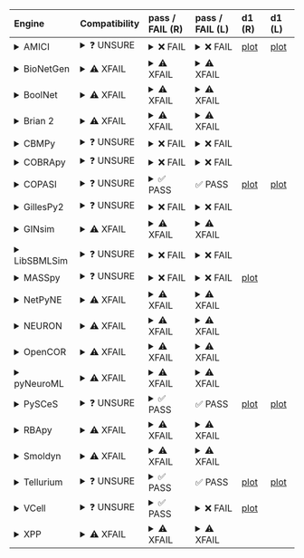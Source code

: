 | Engine                                                                                                                                     | Compatibility                                                                                                                                                                                                       | pass / FAIL (R)                                                                                                                                                                                                                                                                                                                                                                                                                                                                                                                                                                                                                                                                                                                                                                                                          | pass / FAIL (L)                                                                                                                                                                                                                                                                                                                                                                                | d1 (R)                                                        | d1 (L)                                                       |
| :----------------------------------------------------------------------------------------------------------------------------------------- | :------------------------------------------------------------------------------------------------------------------------------------------------------------------------------------------------------------------ | :----------------------------------------------------------------------------------------------------------------------------------------------------------------------------------------------------------------------------------------------------------------------------------------------------------------------------------------------------------------------------------------------------------------------------------------------------------------------------------------------------------------------------------------------------------------------------------------------------------------------------------------------------------------------------------------------------------------------------------------------------------------------------------------------------------------------- | :--------------------------------------------------------------------------------------------------------------------------------------------------------------------------------------------------------------------------------------------------------------------------------------------------------------------------------------------------------------------------------------------- | :------------------------------------------------------------ | :----------------------------------------------------------- |
| <details><summary>AMICI</summary>https://docs.biosimulators.org/Biosimulators_AMICI/<br></details>                                         | <details><summary>&#10067; UNSURE</summary>The file extensions ('xml', 'sedml') suggest the input file types may not be compatibe with AMICI.<br><br>SBML and SED-ML are compatible with AMICI.</details>           | <details><summary>&#10060; FAIL</summary><a href="https://api.biosimulations.org/runs/675880d09fa297efdca2358e">view</a><br><a href="https://api.biosimulations.org/results/675880d09fa297efdca2358e/download">download</a><br><a href="https://api.biosimulations.org/logs/675880d09fa297efdca2358e?includeOutput=true">logs</a><br><br>ERROR MESSAGE:<br>The COMBINE/OMEX did not execute successfully:<br><br> The SED document did not execute successfully:<br> <br> target /sbml:sbml/sbml:model/sbml:listOfParameters/sbml:parameter[@id='epo_level'] is not a valid XPath to an attribute of a model element<br><br>ERROR TYPE:<br>CombineArchiveExecutionError</details>                                                                                                                                        | <details><summary>&#10060; FAIL</summary>ERROR MESSAGE:<br>The COMBINE/OMEX did not execute successfully:<br><br> The SED document did not execute successfully:<br> <br> target /sbml:sbml/sbml:model/sbml:listOfParameters/sbml:parameter[@id='epo_level'] is not a valid XPath to an attribute of a model element<br><br>ERROR TYPE:<br>CombineArchiveExecutionError</details>              | <a href="d1_plots_remote\amici_plot_2_task2.pdf">plot</a>     | <a href="d1_plots_local\amici_plot_2_task2.pdf">plot</a>     |
| <details><summary>BioNetGen</summary>https://docs.biosimulators.org/Biosimulators_BioNetGen/<br></details>                                 | <details><summary>&#9888; XFAIL</summary>EXPECTED FAIL<br><br>Only BNGL, SED-ML are compatible with BioNetGen.</details>                                                                                            | <details><summary>&#9888; XFAIL</summary>EXPECTED FAIL<br><br><a href="https://api.biosimulations.org/runs/675880d3707aa641045f724e">view</a><br><a href="https://api.biosimulations.org/results/675880d3707aa641045f724e/download">download</a><br><a href="https://api.biosimulations.org/logs/675880d3707aa641045f724e?includeOutput=true">logs</a><br><br>ERROR MESSAGE:<br>`/root/archive.omex` is not a valid COMBINE/OMEX archive.<br> - The SED-ML file at location `./Adlung2021 _model_jakstat_pa.sedml` is invalid.<br> - Simulation `sim1` is invalid.<br> - Algorithm has an invalid KiSAO id `KISAO_0000694`.<br><br>ERROR TYPE:<br>ValueError</details>                                                                                                                                                   | <details><summary>&#9888; XFAIL</summary>EXPECTED FAIL<br><br>ERROR MESSAGE:<br>`/root/in/Adlung2021__model_jakstat_pa.omex` is not a valid COMBINE/OMEX archive.<br> - The SED-ML file at location `./Adlung2021 _model_jakstat_pa.sedml` is invalid.<br> - Simulation `sim1` is invalid.<br> - Algorithm has an invalid KiSAO id `KISAO_0000694`.<br><br>ERROR TYPE:<br>ValueError</details> |                                                               |                                                              |
| <details><summary>BoolNet</summary>https://docs.biosimulators.org/Biosimulators_BoolNet/<br></details>                                     | <details><summary>&#9888; XFAIL</summary>EXPECTED FAIL<br><br>Only SBML-qual, SED-ML are compatible with BoolNet.</details>                                                                                         | <details><summary>&#9888; XFAIL</summary>EXPECTED FAIL<br><br><a href="https://api.biosimulations.org/runs/675880d5c3054f763d55bb30">view</a><br><a href="https://api.biosimulations.org/results/675880d5c3054f763d55bb30/download">download</a><br><a href="https://api.biosimulations.org/logs/675880d5c3054f763d55bb30?includeOutput=true">logs</a><br><br>ERROR MESSAGE:<br>`/root/archive.omex` is not a valid COMBINE/OMEX archive.<br> - The SED-ML file at location `./Adlung2021 _model_jakstat_pa.sedml` is invalid.<br> - Simulation `sim1` is invalid.<br> - Algorithm has an invalid KiSAO id `KISAO_0000694`.<br><br>ERROR TYPE:<br>ValueError</details>                                                                                                                                                   | <details><summary>&#9888; XFAIL</summary>EXPECTED FAIL<br><br>ERROR MESSAGE:<br>`/root/in/Adlung2021__model_jakstat_pa.omex` is not a valid COMBINE/OMEX archive.<br> - The SED-ML file at location `./Adlung2021 _model_jakstat_pa.sedml` is invalid.<br> - Simulation `sim1` is invalid.<br> - Algorithm has an invalid KiSAO id `KISAO_0000694`.<br><br>ERROR TYPE:<br>ValueError</details> |                                                               |                                                              |
| <details><summary>Brian 2</summary>https://docs.biosimulators.org/Biosimulators_pyNeuroML/<br></details>                                   | <details><summary>&#9888; XFAIL</summary>EXPECTED FAIL<br><br>Only NeuroML, SED-ML are compatible with Brian 2.</details>                                                                                           | <details><summary>&#9888; XFAIL</summary>EXPECTED FAIL<br><br><a href="https://api.biosimulations.org/runs/675880d29fa297efdca23591">view</a><br><a href="https://api.biosimulations.org/results/675880d29fa297efdca23591/download">download</a><br><a href="https://api.biosimulations.org/logs/675880d29fa297efdca23591?includeOutput=true">logs</a><br><br>ERROR MESSAGE:<br>No module named 'libsbml'<br><br>ERROR TYPE:<br>ModuleNotFoundError</details>                                                                                                                                                                                                                                                                                                                                                            | <details><summary>&#9888; XFAIL</summary>EXPECTED FAIL<br><br>ERROR MESSAGE:<br>No module named 'libsbml'<br><br>ERROR TYPE:<br>ModuleNotFoundError</details>                                                                                                                                                                                                                                  |                                                               |                                                              |
| <details><summary>CBMPy</summary>https://docs.biosimulators.org/Biosimulators_CBMPy/<br></details>                                         | <details><summary>&#10067; UNSURE</summary>The file extensions ('xml', 'sedml') suggest the input file types may not be compatibe with CBMPy.<br><br>SBML and SED-ML are compatible with CBMPy.</details>           | <details><summary>&#10060; FAIL</summary><a href="https://api.biosimulations.org/runs/675880d7707aa641045f7252">view</a><br><a href="https://api.biosimulations.org/results/675880d7707aa641045f7252/download">download</a><br><a href="https://api.biosimulations.org/logs/675880d7707aa641045f7252?includeOutput=true">logs</a><br><br>ERROR MESSAGE:<br>`/root/archive.omex` is not a valid COMBINE/OMEX archive.<br> - The SED-ML file at location `./Adlung2021 _model_jakstat_pa.sedml` is invalid.<br> - Simulation `sim1` is invalid.<br> - Algorithm has an invalid KiSAO id `KISAO_0000694`.<br><br>ERROR TYPE:<br>ValueError</details>                                                                                                                                                                        | <details><summary>&#10060; FAIL</summary>ERROR MESSAGE:<br>`/root/in/Adlung2021__model_jakstat_pa.omex` is not a valid COMBINE/OMEX archive.<br> - The SED-ML file at location `./Adlung2021 _model_jakstat_pa.sedml` is invalid.<br> - Simulation `sim1` is invalid.<br> - Algorithm has an invalid KiSAO id `KISAO_0000694`.<br><br>ERROR TYPE:<br>ValueError</details>                      |                                                               |                                                              |
| <details><summary>COBRApy</summary>https://docs.biosimulators.org/Biosimulators_COBRApy/<br>Only allows steady state simulations</details> | <details><summary>&#10067; UNSURE</summary>The file extensions ('xml', 'sedml') suggest the input file types may not be compatibe with COBRApy.<br><br>SBML and SED-ML are compatible with COBRApy.</details>       | <details><summary>&#10060; FAIL</summary><a href="https://api.biosimulations.org/runs/675880d99fa297efdca23598">view</a><br><a href="https://api.biosimulations.org/results/675880d99fa297efdca23598/download">download</a><br><a href="https://api.biosimulations.org/logs/675880d99fa297efdca23598?includeOutput=true">logs</a><br><br>ERROR MESSAGE:<br>`/root/archive.omex` is not a valid COMBINE/OMEX archive.<br> - The SED-ML file at location `./Adlung2021 _model_jakstat_pa.sedml` is invalid.<br> - Simulation `sim1` is invalid.<br> - Algorithm has an invalid KiSAO id `KISAO_0000694`.<br><br>ERROR TYPE:<br>ValueError</details>                                                                                                                                                                        | <details><summary>&#10060; FAIL</summary>ERROR MESSAGE:<br>`/root/in/Adlung2021__model_jakstat_pa.omex` is not a valid COMBINE/OMEX archive.<br> - The SED-ML file at location `./Adlung2021 _model_jakstat_pa.sedml` is invalid.<br> - Simulation `sim1` is invalid.<br> - Algorithm has an invalid KiSAO id `KISAO_0000694`.<br><br>ERROR TYPE:<br>ValueError</details>                      |                                                               |                                                              |
| <details><summary>COPASI</summary>https://docs.biosimulators.org/Biosimulators_COPASI/<br></details>                                       | <details><summary>&#10067; UNSURE</summary>The file extensions ('xml', 'sedml') suggest the input file types may not be compatibe with COPASI.<br><br>SBML and SED-ML are compatible with COPASI.</details>         | <details><summary>&#9989; PASS</summary><a href="https://api.biosimulations.org/runs/675880dbc3054f763d55bb35">view</a><br><a href="https://api.biosimulations.org/results/675880dbc3054f763d55bb35/download">download</a><br><a href="https://api.biosimulations.org/logs/675880dbc3054f763d55bb35?includeOutput=true">logs</a><br><br></details>                                                                                                                                                                                                                                                                                                                                                                                                                                                                       | &#9989; PASS                                                                                                                                                                                                                                                                                                                                                                                   | <a href="d1_plots_remote\copasi_plot_2_task2.pdf">plot</a>    | <a href="d1_plots_local\copasi_plot_2_task2.pdf">plot</a>    |
| <details><summary>GillesPy2</summary>https://docs.biosimulators.org/Biosimulators_GillesPy2/<br></details>                                 | <details><summary>&#10067; UNSURE</summary>The file extensions ('xml', 'sedml') suggest the input file types may not be compatibe with GillesPy2.<br><br>SBML and SED-ML are compatible with GillesPy2.</details>   | <details><summary>&#10060; FAIL</summary><a href="https://api.biosimulations.org/runs/675880de707aa641045f725b">view</a><br><a href="https://api.biosimulations.org/results/675880de707aa641045f725b/download">download</a><br><a href="https://api.biosimulations.org/logs/675880de707aa641045f725b?includeOutput=true">logs</a><br><br>ERROR MESSAGE:<br>`/root/archive.omex` is not a valid COMBINE/OMEX archive.<br> - The SED-ML file at location `./Adlung2021 _model_jakstat_pa.sedml` is invalid.<br> - Simulation `sim1` is invalid.<br> - Algorithm has an invalid KiSAO id `KISAO_0000694`.<br><br>ERROR TYPE:<br>ValueError</details>                                                                                                                                                                        | <details><summary>&#10060; FAIL</summary>ERROR MESSAGE:<br>`/root/in/Adlung2021__model_jakstat_pa.omex` is not a valid COMBINE/OMEX archive.<br> - The SED-ML file at location `./Adlung2021 _model_jakstat_pa.sedml` is invalid.<br> - Simulation `sim1` is invalid.<br> - Algorithm has an invalid KiSAO id `KISAO_0000694`.<br><br>ERROR TYPE:<br>ValueError</details>                      |                                                               |                                                              |
| <details><summary>GINsim</summary>https://docs.biosimulators.org/Biosimulators_GINsim/<br></details>                                       | <details><summary>&#9888; XFAIL</summary>EXPECTED FAIL<br><br>Only SBML-qual, SED-ML are compatible with GINsim.</details>                                                                                          | <details><summary>&#9888; XFAIL</summary>EXPECTED FAIL<br><br><a href="https://api.biosimulations.org/runs/675880df9fa297efdca235a2">view</a><br><a href="https://api.biosimulations.org/results/675880df9fa297efdca235a2/download">download</a><br><a href="https://api.biosimulations.org/logs/675880df9fa297efdca235a2?includeOutput=true">logs</a><br><br>ERROR MESSAGE:<br>`/root/archive.omex` is not a valid COMBINE/OMEX archive.<br> - The SED-ML file at location `./Adlung2021 _model_jakstat_pa.sedml` is invalid.<br> - Simulation `sim1` is invalid.<br> - Algorithm has an invalid KiSAO id `KISAO_0000694`.<br><br>ERROR TYPE:<br>ValueError</details>                                                                                                                                                   | <details><summary>&#9888; XFAIL</summary>EXPECTED FAIL<br><br>ERROR MESSAGE:<br>`/root/in/Adlung2021__model_jakstat_pa.omex` is not a valid COMBINE/OMEX archive.<br> - The SED-ML file at location `./Adlung2021 _model_jakstat_pa.sedml` is invalid.<br> - Simulation `sim1` is invalid.<br> - Algorithm has an invalid KiSAO id `KISAO_0000694`.<br><br>ERROR TYPE:<br>ValueError</details> |                                                               |                                                              |
| <details><summary>LibSBMLSim</summary>https://docs.biosimulators.org/Biosimulators_LibSBMLSim/<br></details>                               | <details><summary>&#10067; UNSURE</summary>The file extensions ('xml', 'sedml') suggest the input file types may not be compatibe with LibSBMLSim.<br><br>SBML and SED-ML are compatible with LibSBMLSim.</details> | <details><summary>&#10060; FAIL</summary><a href="https://api.biosimulations.org/runs/675880e1c3054f763d55bb3d">view</a><br><a href="https://api.biosimulations.org/results/675880e1c3054f763d55bb3d/download">download</a><br><a href="https://api.biosimulations.org/logs/675880e1c3054f763d55bb3d?includeOutput=true">logs</a><br><br>ERROR MESSAGE:<br>`/root/archive.omex` is not a valid COMBINE/OMEX archive.<br> - The SED-ML file at location `./Adlung2021 _model_jakstat_pa.sedml` is invalid.<br> - Simulation `sim1` is invalid.<br> - Algorithm has an invalid KiSAO id `KISAO_0000694`.<br><br>ERROR TYPE:<br>ValueError</details>                                                                                                                                                                        | <details><summary>&#10060; FAIL</summary>ERROR MESSAGE:<br>`/root/in/Adlung2021__model_jakstat_pa.omex` is not a valid COMBINE/OMEX archive.<br> - The SED-ML file at location `./Adlung2021 _model_jakstat_pa.sedml` is invalid.<br> - Simulation `sim1` is invalid.<br> - Algorithm has an invalid KiSAO id `KISAO_0000694`.<br><br>ERROR TYPE:<br>ValueError</details>                      |                                                               |                                                              |
| <details><summary>MASSpy</summary>https://docs.biosimulators.org/Biosimulators_MASSpy/<br></details>                                       | <details><summary>&#10067; UNSURE</summary>The file extensions ('xml', 'sedml') suggest the input file types may not be compatibe with MASSpy.<br><br>SBML and SED-ML are compatible with MASSpy.</details>         | <details><summary>&#10060; FAIL</summary><a href="https://api.biosimulations.org/runs/675880e3707aa641045f7264">view</a><br><a href="https://api.biosimulations.org/results/675880e3707aa641045f7264/download">download</a><br><a href="https://api.biosimulations.org/logs/675880e3707aa641045f7264?includeOutput=true">logs</a><br><br>ERROR MESSAGE:<br>The COMBINE/OMEX did not execute successfully:<br><br> The SED document did not execute successfully:<br> <br> Could not load MassModel 'Adlung2021\_\_\_Cell_to_cell_variability_in_JAK2_STAT5_pathway'<br> <br> target /sbml:sbml/sbml:model/sbml:listOfParameters/sbml:parameter[@id='epo_level'] cannot be changed by XML manipulation, as the target is not an attribute of a model element<br><br>ERROR TYPE:<br>CombineArchiveExecutionError</details> | <details><summary>&#10060; FAIL</summary>ERROR MESSAGE:<br>`/root/in/Adlung2021__model_jakstat_pa.omex` is not a valid COMBINE/OMEX archive.<br> - The SED-ML file at location `./Adlung2021 _model_jakstat_pa.sedml` is invalid.<br> - Simulation `sim1` is invalid.<br> - Algorithm has an invalid KiSAO id `KISAO_0000694`.<br><br>ERROR TYPE:<br>ValueError</details>                      | <a href="d1_plots_remote\masspy_plot_2_task2.pdf">plot</a>    |                                                              |
| <details><summary>NetPyNE</summary>https://docs.biosimulators.org/Biosimulators_pyNeuroML/<br></details>                                   | <details><summary>&#9888; XFAIL</summary>EXPECTED FAIL<br><br>Only NeuroML, SED-ML are compatible with NetPyNE.</details>                                                                                           | <details><summary>&#9888; XFAIL</summary>EXPECTED FAIL<br><br><a href="https://api.biosimulations.org/runs/675880e5c3054f763d55bb52">view</a><br><a href="https://api.biosimulations.org/results/675880e5c3054f763d55bb52/download">download</a><br><a href="https://api.biosimulations.org/logs/675880e5c3054f763d55bb52?includeOutput=true">logs</a><br><br>ERROR MESSAGE:<br>No module named 'libsbml'<br><br>ERROR TYPE:<br>ModuleNotFoundError</details>                                                                                                                                                                                                                                                                                                                                                            | <details><summary>&#9888; XFAIL</summary>EXPECTED FAIL<br><br>ERROR MESSAGE:<br>No module named 'libsbml'<br><br>ERROR TYPE:<br>ModuleNotFoundError</details>                                                                                                                                                                                                                                  |                                                               |                                                              |
| <details><summary>NEURON</summary>https://docs.biosimulators.org/Biosimulators_pyNeuroML/<br></details>                                    | <details><summary>&#9888; XFAIL</summary>EXPECTED FAIL<br><br>Only NeuroML, SED-ML are compatible with NEURON.</details>                                                                                            | <details><summary>&#9888; XFAIL</summary>EXPECTED FAIL<br><br><a href="https://api.biosimulations.org/runs/675880e69fa297efdca235bc">view</a><br><a href="https://api.biosimulations.org/results/675880e69fa297efdca235bc/download">download</a><br><a href="https://api.biosimulations.org/logs/675880e69fa297efdca235bc?includeOutput=true">logs</a><br><br>ERROR MESSAGE:<br>No module named 'libsbml'<br><br>ERROR TYPE:<br>ModuleNotFoundError</details>                                                                                                                                                                                                                                                                                                                                                            | <details><summary>&#9888; XFAIL</summary>EXPECTED FAIL<br><br>ERROR MESSAGE:<br>No module named 'libsbml'<br><br>ERROR TYPE:<br>ModuleNotFoundError</details>                                                                                                                                                                                                                                  |                                                               |                                                              |
| <details><summary>OpenCOR</summary>https://docs.biosimulators.org/Biosimulators_OpenCOR/<br></details>                                     | <details><summary>&#9888; XFAIL</summary>EXPECTED FAIL<br><br>Only CellML, SED-ML are compatible with OpenCOR.</details>                                                                                            | <details><summary>&#9888; XFAIL</summary>EXPECTED FAIL<br><br><a href="https://api.biosimulations.org/runs/675880e8c3054f763d55bb5e">view</a><br><a href="https://api.biosimulations.org/results/675880e8c3054f763d55bb5e/download">download</a><br><a href="https://api.biosimulations.org/logs/675880e8c3054f763d55bb5e?includeOutput=true">logs</a><br><br>ERROR MESSAGE:<br>No module named 'libsbml'<br><br>ERROR TYPE:<br>ModuleNotFoundError</details>                                                                                                                                                                                                                                                                                                                                                            | <details><summary>&#9888; XFAIL</summary>EXPECTED FAIL<br><br>ERROR MESSAGE:<br>No module named 'libsbml'<br><br>ERROR TYPE:<br>ModuleNotFoundError</details>                                                                                                                                                                                                                                  |                                                               |                                                              |
| <details><summary>pyNeuroML</summary>https://docs.biosimulators.org/Biosimulators_pyNeuroML/<br></details>                                 | <details><summary>&#9888; XFAIL</summary>EXPECTED FAIL<br><br>Only NeuroML, SED-ML are compatible with pyNeuroML.</details>                                                                                         | <details><summary>&#9888; XFAIL</summary>EXPECTED FAIL<br><br><a href="https://api.biosimulations.org/runs/675880ea707aa641045f7298">view</a><br><a href="https://api.biosimulations.org/results/675880ea707aa641045f7298/download">download</a><br><a href="https://api.biosimulations.org/logs/675880ea707aa641045f7298?includeOutput=true">logs</a><br><br>ERROR MESSAGE:<br>No module named 'libsbml'<br><br>ERROR TYPE:<br>ModuleNotFoundError</details>                                                                                                                                                                                                                                                                                                                                                            | <details><summary>&#9888; XFAIL</summary>EXPECTED FAIL<br><br>ERROR MESSAGE:<br>No module named 'libsbml'<br><br>ERROR TYPE:<br>ModuleNotFoundError</details>                                                                                                                                                                                                                                  |                                                               |                                                              |
| <details><summary>PySCeS</summary>https://docs.biosimulators.org/Biosimulators_PySCeS/<br></details>                                       | <details><summary>&#10067; UNSURE</summary>The file extensions ('xml', 'sedml') suggest the input file types may not be compatibe with PySCeS.<br><br>SBML and SED-ML are compatible with PySCeS.</details>         | <details><summary>&#9989; PASS</summary><a href="https://api.biosimulations.org/runs/675880ebc3054f763d55bb77">view</a><br><a href="https://api.biosimulations.org/results/675880ebc3054f763d55bb77/download">download</a><br><a href="https://api.biosimulations.org/logs/675880ebc3054f763d55bb77?includeOutput=true">logs</a><br><br></details>                                                                                                                                                                                                                                                                                                                                                                                                                                                                       | &#9989; PASS                                                                                                                                                                                                                                                                                                                                                                                   | <a href="d1_plots_remote\pysces_plot_2_task2.pdf">plot</a>    | <a href="d1_plots_local\pysces_plot_2_task2.pdf">plot</a>    |
| <details><summary>RBApy</summary>https://docs.biosimulators.org/Biosimulators_RBApy/<br></details>                                         | <details><summary>&#9888; XFAIL</summary>EXPECTED FAIL<br><br>Only RBApy, SED-ML are compatible with RBApy.</details>                                                                                               | <details><summary>&#9888; XFAIL</summary>EXPECTED FAIL<br><br><a href="https://api.biosimulations.org/runs/675880edc3054f763d55bb7a">view</a><br><a href="https://api.biosimulations.org/results/675880edc3054f763d55bb7a/download">download</a><br><a href="https://api.biosimulations.org/logs/675880edc3054f763d55bb7a?includeOutput=true">logs</a><br><br>ERROR MESSAGE:<br>`/root/archive.omex` is not a valid COMBINE/OMEX archive.<br> - The SED-ML file at location `./Adlung2021 _model_jakstat_pa.sedml` is invalid.<br> - Simulation `sim1` is invalid.<br> - Algorithm has an invalid KiSAO id `KISAO_0000694`.<br><br>ERROR TYPE:<br>ValueError</details>                                                                                                                                                   | <details><summary>&#9888; XFAIL</summary>EXPECTED FAIL<br><br>ERROR MESSAGE:<br>`/root/in/Adlung2021__model_jakstat_pa.omex` is not a valid COMBINE/OMEX archive.<br> - The SED-ML file at location `./Adlung2021 _model_jakstat_pa.sedml` is invalid.<br> - Simulation `sim1` is invalid.<br> - Algorithm has an invalid KiSAO id `KISAO_0000694`.<br><br>ERROR TYPE:<br>ValueError</details> |                                                               |                                                              |
| <details><summary>Smoldyn</summary>https://smoldyn.readthedocs.io/en/latest/python/api.html#sed-ml-combine-biosimulators-api<br></details> | <details><summary>&#9888; XFAIL</summary>EXPECTED FAIL<br><br>Only Smoldyn, SED-ML are compatible with Smoldyn.</details>                                                                                           | <details><summary>&#9888; XFAIL</summary>EXPECTED FAIL<br><br><a href="https://api.biosimulations.org/runs/675880ef9fa297efdca235e5">view</a><br><a href="https://api.biosimulations.org/results/675880ef9fa297efdca235e5/download">download</a><br><a href="https://api.biosimulations.org/logs/675880ef9fa297efdca235e5?includeOutput=true">logs</a><br><br>ERROR MESSAGE:<br>No module named 'libsbml'<br><br>ERROR TYPE:<br>ModuleNotFoundError</details>                                                                                                                                                                                                                                                                                                                                                            | <details><summary>&#9888; XFAIL</summary>EXPECTED FAIL<br><br>ERROR MESSAGE:<br>Error unknown. The log.yml containing error information was not found.<br><br></details>                                                                                                                                                                                                                       |                                                               |                                                              |
| <details><summary>Tellurium</summary>https://docs.biosimulators.org/Biosimulators_tellurium/<br></details>                                 | <details><summary>&#10067; UNSURE</summary>The file extensions ('xml', 'sedml') suggest the input file types may not be compatibe with Tellurium.<br><br>SBML and SED-ML are compatible with Tellurium.</details>   | <details><summary>&#9989; PASS</summary><a href="https://api.biosimulations.org/runs/675880f1707aa641045f72ad">view</a><br><a href="https://api.biosimulations.org/results/675880f1707aa641045f72ad/download">download</a><br><a href="https://api.biosimulations.org/logs/675880f1707aa641045f72ad?includeOutput=true">logs</a><br><br></details>                                                                                                                                                                                                                                                                                                                                                                                                                                                                       | &#9989; PASS                                                                                                                                                                                                                                                                                                                                                                                   | <a href="d1_plots_remote\tellurium_plot_2_task2.pdf">plot</a> | <a href="d1_plots_local\tellurium_plot_2_task2.pdf">plot</a> |
| <details><summary>VCell</summary>https://github.com/virtualcell/vcell<br></details>                                                        | <details><summary>&#10067; UNSURE</summary>The file extensions ('xml', 'sedml') suggest the input file types may not be compatibe with VCell.<br><br>BNGL, SBML and SED-ML are compatible with VCell.</details>     | <details><summary>&#9989; PASS</summary><a href="https://api.biosimulations.org/runs/675880f6c3054f763d55bb9b">view</a><br><a href="https://api.biosimulations.org/results/675880f6c3054f763d55bb9b/download">download</a><br><a href="https://api.biosimulations.org/logs/675880f6c3054f763d55bb9b?includeOutput=true">logs</a><br><br></details>                                                                                                                                                                                                                                                                                                                                                                                                                                                                       | <details><summary>&#10060; FAIL</summary>ERROR MESSAGE:<br>Runtime Exception<br><br></details>                                                                                                                                                                                                                                                                                                 | <a href="d1_plots_remote\vcell_plot_2_task2.pdf">plot</a>     |                                                              |
| <details><summary>XPP</summary>https://docs.biosimulators.org/Biosimulators_XPP/<br></details>                                             | <details><summary>&#9888; XFAIL</summary>EXPECTED FAIL<br><br>Only XPP, SED-ML are compatible with XPP.</details>                                                                                                   | <details><summary>&#9888; XFAIL</summary>EXPECTED FAIL<br><br><a href="https://api.biosimulations.org/runs/675880f8c3054f763d55bbbc">view</a><br><a href="https://api.biosimulations.org/results/675880f8c3054f763d55bbbc/download">download</a><br><a href="https://api.biosimulations.org/logs/675880f8c3054f763d55bbbc?includeOutput=true">logs</a><br><br>ERROR MESSAGE:<br>No module named 'libsbml'<br><br>ERROR TYPE:<br>ModuleNotFoundError</details>                                                                                                                                                                                                                                                                                                                                                            | <details><summary>&#9888; XFAIL</summary>EXPECTED FAIL<br><br>ERROR MESSAGE:<br>No module named 'libsbml'<br><br>ERROR TYPE:<br>ModuleNotFoundError</details>                                                                                                                                                                                                                                  |                                                               |                                                              |
